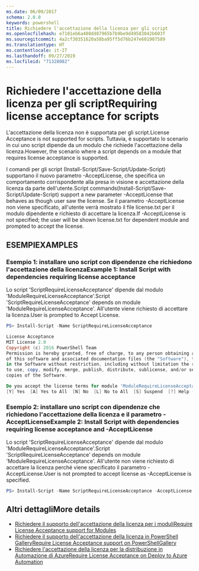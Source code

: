 ```yaml
---
ms.date: 06/09/2017
schema: 2.0.0
keywords: powershell
title: Richiedere l'accettazione della licenza per gli script
ms.openlocfilehash: e7101eb6a480dd87965b7b9be9d49583042b603f
ms.sourcegitcommit: 4a2cf30351620a58ba95ff5d76b247e601907589
ms.translationtype: HT
ms.contentlocale: it-IT
ms.lasthandoff: 09/27/2019
ms.locfileid: "71328082"
---
```

# <a name="requiring-license-acceptance-for-scripts"></a><span data-ttu-id="898a1-103">Richiedere l'accettazione della licenza per gli script</span><span class="sxs-lookup"><span data-stu-id="898a1-103">Requiring license acceptance for scripts</span></span>

<span data-ttu-id="898a1-104">L'accettazione della licenza non è supportata per gli script.</span><span class="sxs-lookup"><span data-stu-id="898a1-104">License Acceptance is not supported for scripts.</span></span> <span data-ttu-id="898a1-105">Tuttavia, è supportato lo scenario in cui uno script dipende da un modulo che richiede l'accettazione della licenza.</span><span class="sxs-lookup"><span data-stu-id="898a1-105">However, the scenario where a script depends on a module that requires license acceptance is supported.</span></span>

<span data-ttu-id="898a1-106">I comandi per gli script (Install-Script/Save-Script/Update-Script) supportano il nuovo parametro -AcceptLicense, che specifica un comportamento corrispondente alla presa in visione e accettazione della licenza da parte dell'utente.</span><span class="sxs-lookup"><span data-stu-id="898a1-106">Script commands(Install-Script/Save-Script/Update-Script) support a new parameter -AcceptLicense that behaves as though user saw the license.</span></span> <span data-ttu-id="898a1-107">Se il parametro -AcceptLicense non viene specificato, all'utente verrà mostrato il file license.txt per il modulo dipendente e richiesto di accettare la licenza.</span><span class="sxs-lookup"><span data-stu-id="898a1-107">If -AcceptLicense is not specified; the user will be shown license.txt for dependent module and prompted to accept the license.</span></span>

## <a name="examples"></a><span data-ttu-id="898a1-108">ESEMPI</span><span class="sxs-lookup"><span data-stu-id="898a1-108">EXAMPLES</span></span>

### <a name="example-1-install-script-with-dependencies-requiring-license-acceptance"></a><span data-ttu-id="898a1-109">Esempio 1: installare uno script con dipendenze che richiedono l'accettazione della licenza</span><span class="sxs-lookup"><span data-stu-id="898a1-109">Example 1: Install Script with dependencies requiring license acceptance</span></span>

<span data-ttu-id="898a1-110">Lo script 'ScriptRequireLicenseAcceptance' dipende dal modulo 'ModuleRequireLicenseAcceptance'.</span><span class="sxs-lookup"><span data-stu-id="898a1-110">Script 'ScriptRequireLicenseAcceptance' depends on module 'ModuleRequireLicenseAcceptance'.</span></span> <span data-ttu-id="898a1-111">All'utente viene richiesto di accettare la licenza.</span><span class="sxs-lookup"><span data-stu-id="898a1-111">User is prompted to Accept License.</span></span>

```PowerShell
PS> Install-Script -Name ScriptRequireLicenseAcceptance

License Acceptance
MIT License 2.0
Copyright (c) 2016 PowerShell Team
Permission is hereby granted, free of charge, to any person obtaining a copy
of this software and associated documentation files (the "Software"), to deal
in the Software without restriction, including without limitation the rights
to use, copy, modify, merge, publish, distribute, sublicense, and/or sell
copies of the Software.

Do you accept the license terms for module 'ModuleRequireLicenseAcceptance'.
[Y] Yes  [A] Yes to All  [N] No  [L] No to All  [S] Suspend  [?] Help (default is "N"):
```

### <a name="example-2-install-script-with-dependencies-requiring-license-acceptance-and--acceptlicense"></a><span data-ttu-id="898a1-112">Esempio 2: installare uno script con dipendenze che richiedono l'accettazione della licenza e il parametro -AcceptLicense</span><span class="sxs-lookup"><span data-stu-id="898a1-112">Example 2: Install Script with dependencies requiring license acceptance and -AcceptLicense</span></span>

<span data-ttu-id="898a1-113">Lo script 'ScriptRequireLicenseAcceptance' dipende dal modulo 'ModuleRequireLicenseAcceptance'.</span><span class="sxs-lookup"><span data-stu-id="898a1-113">Script 'ScriptRequireLicenseAcceptance' depends on module 'ModuleRequireLicenseAcceptance'.</span></span> <span data-ttu-id="898a1-114">All'utente non viene richiesto di accettare la licenza perché viene specificato il parametro -AcceptLicense.</span><span class="sxs-lookup"><span data-stu-id="898a1-114">User is not prompted to accept license as -AcceptLicense is specified.</span></span>

```PowerShell
PS> Install-Script -Name ScriptRequireLicenseAcceptance -AcceptLicense
```

## <a name="more-details"></a><span data-ttu-id="898a1-115">Altri dettagli</span><span class="sxs-lookup"><span data-stu-id="898a1-115">More details</span></span>

- [<span data-ttu-id="898a1-116">Richiedere il supporto dell'accettazione della licenza per i moduli</span><span class="sxs-lookup"><span data-stu-id="898a1-116">Require License Acceptance support for Modules</span></span>](module-license-acceptance.md)
- [<span data-ttu-id="898a1-117">Richiedere il supporto dell'accettazione della licenza in PowerShell Gallery</span><span class="sxs-lookup"><span data-stu-id="898a1-117">Require License Acceptance support on PowerShellGallery</span></span>](../how-to/working-with-packages/packages-that-require-license-acceptance.md)
- [<span data-ttu-id="898a1-118">Richiedere l'accettazione della licenza per la distribuzione in Automazione di Azure</span><span class="sxs-lookup"><span data-stu-id="898a1-118">Require License Acceptance on Deploy to Azure Automation</span></span>](../how-to/working-with-packages/deploy-to-azure-automation.md)
